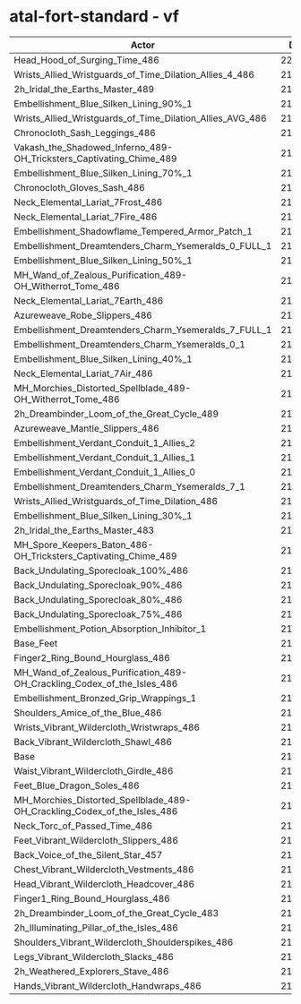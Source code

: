 # atal-fort-standard - vf
| Actor | DPS | Increase |
|---|:---:|:---:|
|Head_Hood_of_Surging_Time_486|220969|2.68%|
|Wrists_Allied_Wristguards_of_Time_Dilation_Allies_4_486|219307|1.90%|
|2h_Iridal_the_Earths_Master_489|219136|1.82%|
|Embellishment_Blue_Silken_Lining_90%_1|219131|1.82%|
|Wrists_Allied_Wristguards_of_Time_Dilation_Allies_AVG_486|218703|1.62%|
|Chronocloth_Sash_Leggings_486|218613|1.58%|
|Vakash_the_Shadowed_Inferno_489-OH_Tricksters_Captivating_Chime_489|218539|1.55%|
|Embellishment_Blue_Silken_Lining_70%_1|218299|1.44%|
|Chronocloth_Gloves_Sash_486|218055|1.32%|
|Neck_Elemental_Lariat_7Frost_486|217796|1.20%|
|Neck_Elemental_Lariat_7Fire_486|217784|1.20%|
|Embellishment_Shadowflame_Tempered_Armor_Patch_1|217729|1.17%|
|Embellishment_Dreamtenders_Charm_Ysemeralds_0_FULL_1|217705|1.16%|
|Embellishment_Blue_Silken_Lining_50%_1|217456|1.04%|
|MH_Wand_of_Zealous_Purification_489-OH_Witherrot_Tome_486|217320|0.98%|
|Neck_Elemental_Lariat_7Earth_486|217202|0.93%|
|Azureweave_Robe_Slippers_486|217161|0.91%|
|Embellishment_Dreamtenders_Charm_Ysemeralds_7_FULL_1|217084|0.87%|
|Embellishment_Dreamtenders_Charm_Ysemeralds_0_1|217080|0.87%|
|Embellishment_Blue_Silken_Lining_40%_1|217001|0.83%|
|Neck_Elemental_Lariat_7Air_486|216944|0.81%|
|MH_Morchies_Distorted_Spellblade_489-OH_Witherrot_Tome_486|216876|0.77%|
|2h_Dreambinder_Loom_of_the_Great_Cycle_489|216745|0.71%|
|Azureweave_Mantle_Slippers_486|216694|0.69%|
|Embellishment_Verdant_Conduit_1_Allies_2|216659|0.67%|
|Embellishment_Verdant_Conduit_1_Allies_1|216642|0.67%|
|Embellishment_Verdant_Conduit_1_Allies_0|216543|0.62%|
|Embellishment_Dreamtenders_Charm_Ysemeralds_7_1|216540|0.62%|
|Wrists_Allied_Wristguards_of_Time_Dilation_486|216531|0.61%|
|Embellishment_Blue_Silken_Lining_30%_1|216514|0.61%|
|2h_Iridal_the_Earths_Master_483|216269|0.49%|
|MH_Spore_Keepers_Baton_486-OH_Tricksters_Captivating_Chime_489|216013|0.37%|
|Back_Undulating_Sporecloak_100%_486|215997|0.37%|
|Back_Undulating_Sporecloak_90%_486|215912|0.33%|
|Back_Undulating_Sporecloak_80%_486|215891|0.32%|
|Back_Undulating_Sporecloak_75%_486|215764|0.26%|
|Embellishment_Potion_Absorption_Inhibitor_1|215729|0.24%|
|Base_Feet|215572|0.17%|
|Finger2_Ring_Bound_Hourglass_486|215519|0.14%|
|MH_Wand_of_Zealous_Purification_489-OH_Crackling_Codex_of_the_Isles_486|215437|0.11%|
|Embellishment_Bronzed_Grip_Wrappings_1|215422|0.10%|
|Shoulders_Amice_of_the_Blue_486|215390|0.08%|
|Wrists_Vibrant_Wildercloth_Wristwraps_486|215275|0.03%|
|Back_Vibrant_Wildercloth_Shawl_486|215231|0.01%|
|Base|215210|0.00%|
|Waist_Vibrant_Wildercloth_Girdle_486|215195|-0.01%|
|Feet_Blue_Dragon_Soles_486|215167|-0.02%|
|MH_Morchies_Distorted_Spellblade_489-OH_Crackling_Codex_of_the_Isles_486|215089|-0.06%|
|Neck_Torc_of_Passed_Time_486|215044|-0.08%|
|Feet_Vibrant_Wildercloth_Slippers_486|214880|-0.15%|
|Back_Voice_of_the_Silent_Star_457|214793|-0.19%|
|Chest_Vibrant_Wildercloth_Vestments_486|214687|-0.24%|
|Head_Vibrant_Wildercloth_Headcover_486|214521|-0.32%|
|Finger1_Ring_Bound_Hourglass_486|214453|-0.35%|
|2h_Dreambinder_Loom_of_the_Great_Cycle_483|214399|-0.38%|
|2h_Illuminating_Pillar_of_the_Isles_486|214265|-0.44%|
|Shoulders_Vibrant_Wildercloth_Shoulderspikes_486|214077|-0.53%|
|Legs_Vibrant_Wildercloth_Slacks_486|214051|-0.54%|
|2h_Weathered_Explorers_Stave_486|213974|-0.57%|
|Hands_Vibrant_Wildercloth_Handwraps_486|213666|-0.72%|
